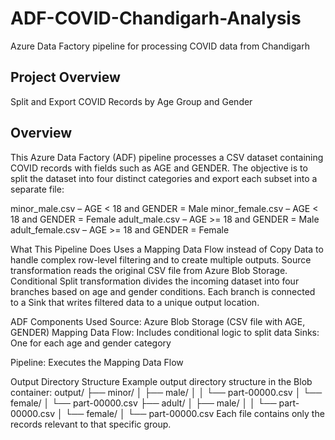 # ADF-COVID-Chandigarh-Analysis
Azure Data Factory pipeline for processing COVID data from Chandigarh

## Project Overview
Split and Export COVID Records by Age Group and Gender

## Overview
This Azure Data Factory (ADF) pipeline processes a CSV dataset containing COVID records with fields such as AGE and GENDER. The objective is to split the dataset into four distinct categories and export each subset into a separate file:

minor_male.csv – AGE < 18 and GENDER = Male
minor_female.csv – AGE < 18 and GENDER = Female
adult_male.csv – AGE >= 18 and GENDER = Male
adult_female.csv – AGE >= 18 and GENDER = Female

What This Pipeline Does
Uses a Mapping Data Flow instead of Copy Data to handle complex row-level filtering and to create multiple outputs.
Source transformation reads the original CSV file from Azure Blob Storage.
Conditional Split transformation divides the incoming dataset into four branches based on age and gender conditions.
Each branch is connected to a Sink that writes filtered data to a unique output location.

ADF Components Used
Source: Azure Blob Storage (CSV file with AGE, GENDER)
Mapping Data Flow: Includes conditional logic to split data
Sinks: One for each age and gender category

Pipeline: Executes the Mapping Data Flow

Output Directory Structure
Example output directory structure in the Blob container:
output/
├── minor/
│   ├── male/
│   │   └── part-00000.csv
│   └── female/
│       └── part-00000.csv
├── adult/
│   ├── male/
│   │   └── part-00000.csv
│   └── female/
│       └── part-00000.csv
Each file contains only the records relevant to that specific group.
